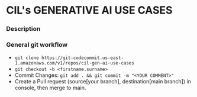 # CIL's GENERATIVE AI USE CASES

### Description

### General git workflow

- `git clone https://git-codecommit.us-east-1.amazonaws.com/v1/repos/cil-gen-ai-use-cases`
- `git checkout -b <firstname.surname>`
- Commit Changes: `git add . && git commit -m "<YOUR COMMENT>"`
- Create a Pull request (source[your branch], destination[main branch]) in console, then merge to main.
